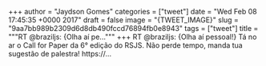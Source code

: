 
+++
author = "Jaydson Gomes"
categories = ["tweet"]
date = "Wed Feb 08 17:45:35 +0000 2017"
draft = false
image = "{TWEET_IMAGE}"
slug = "9aa7bb989b2309d6d8db490fccd76894fb0e8943"
tags = ["tweet"]
title = """RT @braziljs: {Olha aí pe..."""
+++
RT @braziljs: {Olha aí pessoal!} 
Tá no ar o Call for Paper da 6° edição do RSJS.
Não perde tempo, manda tua sugestão de palestra!
https://…
